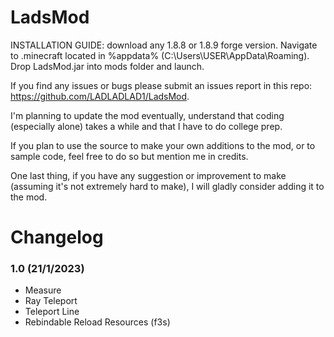 # LadsMod

INSTALLATION GUIDE:
download any 1.8.8 or 1.8.9 forge version.
Navigate to .minecraft located in %appdata% (C:\Users\USER\AppData\Roaming). 
Drop LadsMod.jar into mods folder and launch.

If you find any issues or bugs please submit an issues report in this repo: https://github.com/LADLADLAD1/LadsMod.

I'm planning to update the mod eventually, understand that coding (especially alone) takes a while and that I have to do college prep.

If you plan to use the source to make your own additions to the mod, or to sample code, feel free to do so but mention me in credits.

One last thing, if you have any suggestion or improvement to make (assuming it's not extremely hard to make), I will gladly consider adding it to the mod.

# Changelog

### 1.0 (21/1/2023)
- Measure
- Ray Teleport
- Teleport Line
- Rebindable Reload Resources (f3s)
